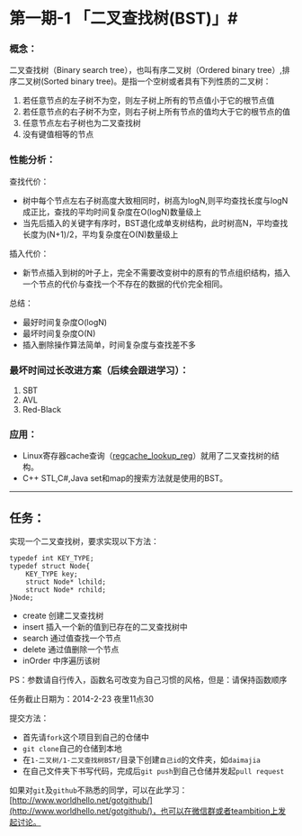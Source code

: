# 第一期-1 「二叉查找树(BST)」#

### 概念：

二叉查找树（Binary search tree），也叫有序二叉树（Ordered binary tree）,排序二叉树(Sorted binary tree)。是指一个空树或者具有下列性质的二叉树：

1.	若任意节点的左子树不为空，则左子树上所有的节点值小于它的根节点值
2.	若任意节点的右子树不为空，则右子树上所有节点的值均大于它的根节点的值
3.	任意节点左右子树也为二叉查找树
4.	没有键值相等的节点

### 性能分析：

查找代价：

*	树中每个节点左右子树高度大致相同时，树高为logN,则平均查找长度与logN成正比，查找的平均时间复杂度在O(logN)数量级上
*	当先后插入的关键字有序时，BST退化成单支树结构，此时树高N，平均查找长度为(N+1)/2，平均复杂度在O(N)数量级上

插入代价：

*	新节点插入到树的叶子上，完全不需要改变树中的原有的节点组织结构，插入一个节点的代价与查找一个不存在的数据的代价完全相同。


总结：

*	最好时间复杂度O(logN)
*	最坏时间复杂度O(N)
*	插入删除操作算法简单，时间复杂度与查找差不多

### 最坏时间过长改进方案（后续会跟进学习）：

1.	SBT
2.	AVL
3.	Red-Black 

### 应用：

*	Linux寄存器cache查询（[regcache_lookup_reg](https://github.com/mirrors/linux-2.6/blob/10d0c9705e80bbd3d587c5fad24599aabaca6688/drivers/base/regmap/regcache.c#L570)）就用了二叉查找树的结构。
*	C++ STL,C#,Java set和map的搜索方法就是使用的BST。


------------

## 任务：

实现一个二叉查找树，要求实现以下方法：

	typedef int KEY_TYPE;
	typedef struct Node{
		KEY_TYPE key;
		struct Node* lchild;
		struct Node* rchild;
	}Node;


*	create  创建二叉查找树
*	insert	插入一个新的值到已存在的二叉查找树中
*	search	通过值查找一个节点
*	delete  通过值删除一个节点
*	inOrder 中序遍历该树

PS：参数请自行传入，函数名可改变为自己习惯的风格，但是：请保持函数顺序

任务截止日期为：2014-2-23 夜里11点30

提交方法：

*	首先请`fork`这个项目到自己的仓储中
*	`git clone`自己的仓储到本地
*	在`1-二叉树/1-二叉查找树BST/`目录下创建`自己id`的文件夹，如`daimajia`
*	在自己文件夹下书写代码，完成后`git push`到自己仓储并发起`pull request`

如果对`git`及`github`不熟悉的同学，可以在此学习：[http://www.worldhello.net/gotgithub/](http://www.worldhello.net/gotgithub/)，也可以在微信群或者teambition上发起讨论。